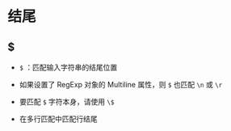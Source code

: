 # 结尾

## \$

  - `$` ：匹配输入字符串的结尾位置

  - 如果设置了 RegExp 对象的 Multiline 属性，则 `$` 也匹配 `\n` 或 `\r`

  - 要匹配 `$` 字符本身，请使用 `\$`

  - 在多行匹配中匹配行结尾
